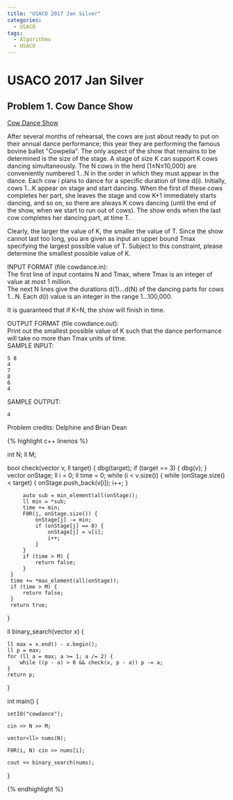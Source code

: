 ```yaml
---
title: "USACO 2017 Jan Silver"
categories:
  - USACO
tags:
  - Algorithms
  - USACO
---
```


# USACO 2017 Jan Silver

## Problem 1. Cow Dance Show

[Cow Dance Show](http://usaco.org/index.php?page=viewproblem2&cpid=690)

After several months of rehearsal, the cows are just about ready to put on their annual dance performance; this year they are performing the famous bovine ballet "Cowpelia".
The only aspect of the show that remains to be determined is the size of the stage. A stage of size K can support K cows dancing simultaneously. The N cows in the herd (1≤N≤10,000) are conveniently numbered 1…N in the order in which they must appear in the dance. Each cow i plans to dance for a specific duration of time d(i). Initially, cows 1…K appear on stage and start dancing. When the first of these cows completes her part, she leaves the stage and cow K+1 immediately starts dancing, and so on, so there are always K cows dancing (until the end of the show, when we start to run out of cows). The show ends when the last cow completes her dancing part, at time T.  

Clearly, the larger the value of K, the smaller the value of T. Since the show cannot last too long, you are given as input an upper bound Tmax specifying the largest possible value of T. Subject to this constraint, please determine the smallest possible value of K.  

INPUT FORMAT (file cowdance.in):  
The first line of input contains N and Tmax, where Tmax is an integer of value at most 1 million.  
The next N lines give the durations d(1)…d(N) of the dancing parts for cows 1…N. Each d(i) value is an integer in the range 1…100,000.  

It is guaranteed that if K=N, the show will finish in time.  

OUTPUT FORMAT (file cowdance.out):  
Print out the smallest possible value of K such that the dance performance will take no more than Tmax units of time.  
SAMPLE INPUT:  
```
5 8
4
7
8
6
4
```
SAMPLE OUTPUT:
```
4
```
Problem credits: Delphine and Brian Dean

{% highlight c++ linenos %}

int N;
ll M;

bool check(vector<ll> v, ll target) {
    dbg(target);
    if (target == 3) {
        dbg(v);
    }
     vector<ll> onStage;
     ll i = 0;
     ll time = 0;
     while (i < v.size()) {
         while (onStage.size() < target) {
             onStage.push_back(v[i]);
             i++;
         }

         auto sub = min_element(all(onStage));
         ll min = *sub;
         time += min;
         F0R(j, onStage.size()) {
             onStage[j] -= min;
             if (onStage[j] == 0) {
                 onStage[j] = v[i];
                 i++;
             }
         }
         if (time > M) {
             return false;
         }
     }
     time += *max_element(all(onStage));
     if (time > M) {
         return false;
     }
     return true;
}

ll binary_search(vector<ll> x) {

    ll max = x.end() - x.begin();
    ll p = max;
    for (ll a = max; a >= 1; a /= 2) {
        while ((p - a) > 0 && check(x, p - a)) p -= a;
    }
    return p;
}

int main() {

    setIO("cowdance");

    cin >> N >> M;

    vector<ll> nums(N);

    F0R(i, N) cin >> nums[i];

    cout << binary_search(nums);

}

{% endhighlight %}
